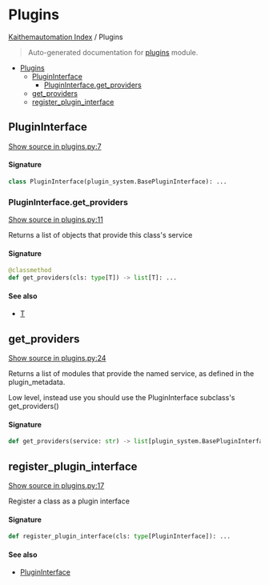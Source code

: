 # Plugins

[Kaithemautomation Index](./README.md#kaithemautomation-index) / Plugins

> Auto-generated documentation for [plugins](../../../api/plugins.py) module.

- [Plugins](#plugins)
  - [PluginInterface](#plugininterface)
    - [PluginInterface.get_providers](#plugininterfaceget_providers)
  - [get_providers](#get_providers)
  - [register_plugin_interface](#register_plugin_interface)

## PluginInterface

[Show source in plugins.py:7](../../../api/plugins.py#L7)

#### Signature

```python
class PluginInterface(plugin_system.BasePluginInterface): ...
```

### PluginInterface.get_providers

[Show source in plugins.py:11](../../../api/plugins.py#L11)

Returns a list of objects that provide this class's service

#### Signature

```python
@classmethod
def get_providers(cls: type[T]) -> list[T]: ...
```

#### See also

- [T](#t)



## get_providers

[Show source in plugins.py:24](../../../api/plugins.py#L24)

Returns a list of modules that provide the named service,
as defined in the plugin_metadata.

Low level, instead use you should use the PluginInterface subclass's
get_providers()

#### Signature

```python
def get_providers(service: str) -> list[plugin_system.BasePluginInterface]: ...
```



## register_plugin_interface

[Show source in plugins.py:17](../../../api/plugins.py#L17)

Register a class as a plugin interface

#### Signature

```python
def register_plugin_interface(cls: type[PluginInterface]): ...
```

#### See also

- [PluginInterface](#plugininterface)